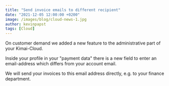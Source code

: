 ```yaml
---
title: "Send invoice emails to different recipient"
date: "2021-12-05 12:00:00 +0200"
image: /images/blog/cloud-news-1.jpg
author: kevinpapst
tags: [Cloud]
---
```


On customer demand we added a new feature to the administrative part of your Kimai-Cloud.

Inside your profile in your "payment data" there is a new field to enter an email-address which differs from your account email.

We will send your invoices to this email address directly, e.g. to your finance department.
